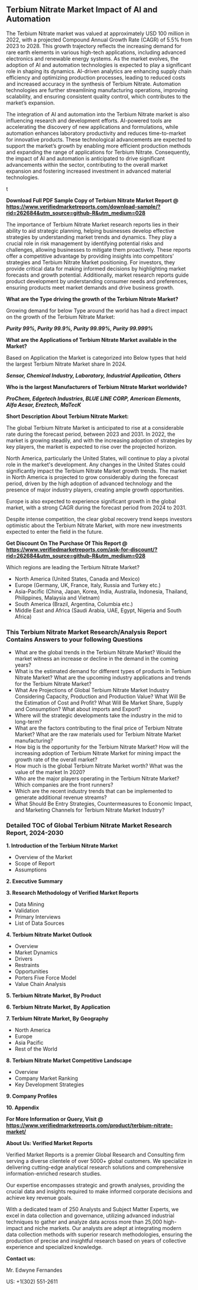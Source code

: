 <h2>Terbium Nitrate Market Impact of AI and Automation</h2><p>The Terbium Nitrate market was valued at approximately USD 100 million in 2022, with a projected Compound Annual Growth Rate (CAGR) of 5.5% from 2023 to 2028. This growth trajectory reflects the increasing demand for rare earth elements in various high-tech applications, including advanced electronics and renewable energy systems. As the market evolves, the adoption of AI and automation technologies is expected to play a significant role in shaping its dynamics. AI-driven analytics are enhancing supply chain efficiency and optimizing production processes, leading to reduced costs and increased accuracy in the synthesis of Terbium Nitrate. Automation technologies are further streamlining manufacturing operations, improving scalability, and ensuring consistent quality control, which contributes to the market’s expansion.</p><p>The integration of AI and automation into the Terbium Nitrate market is also influencing research and development efforts. AI-powered tools are accelerating the discovery of new applications and formulations, while automation enhances laboratory productivity and reduces time-to-market for innovative products. These technological advancements are expected to support the market’s growth by enabling more efficient production methods and expanding the range of applications for Terbium Nitrate. Consequently, the impact of AI and automation is anticipated to drive significant advancements within the sector, contributing to the overall market expansion and fostering increased investment in advanced material technologies.</p>t</p><p id="" class=""><strong>Download Full PDF Sample Copy of Terbium Nitrate Market Report @ <a href="https://www.verifiedmarketreports.com/download-sample/?rid=262684&utm_source=github-R&utm_medium=028" target="_blank">https://www.verifiedmarketreports.com/download-sample/?rid=262684&utm_source=github-R&utm_medium=028</a></strong></p><p>The importance of&nbsp;Terbium Nitrate Market research reports lies in their ability to aid strategic planning, helping businesses develop effective strategies by understanding market trends and dynamics. They play a crucial role in risk management by identifying potential risks and challenges, allowing businesses to mitigate them proactively. These reports offer a competitive advantage by providing insights into competitors' strategies and Terbium Nitrate Market positioning. For investors, they provide critical data for making informed decisions by highlighting market forecasts and growth potential. Additionally, market research reports guide product development by understanding consumer needs and preferences, ensuring products meet market demands and drive business growth.</p><p><strong>What are the&nbsp;Type driving the growth of the Terbium Nitrate Market?</strong></p><p id="" class="">Growing demand for below Type around the world has had a direct impact on the growth of the Terbium Nitrate Market:</p><em><strong>Purity 99%, Purity 99.9%, Purity 99.99%, Purity 99.999%</strong></em></p><strong>What are the&nbsp;Applications&nbsp;of Terbium Nitrate Market available in the Market?</strong></p><p id="" class="">Based on Application the Market is categorized into Below types that held the largest Terbium Nitrate Market share In 2024.</p><em><strong>Sensor, Chemical Industry, Laboratory, Industrial Application, Others</strong></em></p><strong>Who is the largest Manufacturers of Terbium Nitrate Market worldwide?</strong></p><p><em><strong>ProChem, Edgetech Industries, BLUE LINE CORP, American Elements, Alfa Aesar, Ereztech, MaTecK</strong></em></p><p id="" class=""><strong>Short Description About Terbium Nitrate Market:</strong></p><p>The global Terbium Nitrate Market is anticipated to rise at a considerable rate during the forecast period, between 2023 and 2031. In 2022, the market is growing steadily, and with the increasing adoption of strategies by key players, the market is expected to rise over the projected horizon.</p><p>North America, particularly the United States, will continue to play a pivotal role in the market's development. Any changes in the United States could significantly impact the Terbium Nitrate Market growth trends. The market in North America is projected to grow considerably during the forecast period, driven by the high adoption of advanced technology and the presence of major industry players, creating ample growth opportunities.</p><p>Europe is also expected to experience significant growth in the global market, with a strong CAGR during the forecast period from 2024 to 2031.</p><p>Despite intense competition, the clear global recovery trend keeps investors optimistic about the Terbium Nitrate Market, with more new investments expected to enter the field in the future.</p><p id="" class=""><strong>Get Discount On The Purchase Of This Report @ <a href="https://www.verifiedmarketreports.com/ask-for-discount/?rid=262684&utm_source=github-R&utm_medium=028" target="_blank">https://www.verifiedmarketreports.com/ask-for-discount/?rid=262684&utm_source=github-R&utm_medium=028</a></strong></p>Which regions are leading the Terbium Nitrate Market?</p><ul><li>North America (United States, Canada and Mexico)</li><li>Europe (Germany, UK, France, Italy, Russia and Turkey etc.)</li><li>Asia-Pacific (China, Japan, Korea, India, Australia, Indonesia, Thailand, Philippines, Malaysia and Vietnam)</li><li>South America (Brazil, Argentina, Columbia etc.)</li><li>Middle East and Africa (Saudi Arabia, UAE, Egypt, Nigeria and South Africa)</li></ul><h3 id="" class="">This Terbium Nitrate Market Research/Analysis Report Contains Answers to your following Questions</h3><ul><li>What are the global trends in the Terbium Nitrate Market? Would the market witness an increase or decline in the demand in the coming years?</li><li>What is the estimated demand for different types of products in Terbium Nitrate Market? What are the upcoming industry applications and trends for the Terbium Nitrate Market?</li><li>What Are Projections of Global Terbium Nitrate Market Industry Considering Capacity, Production and Production Value? What Will Be the Estimation of Cost and Profit? What Will Be Market Share, Supply and Consumption? What about imports and Export?</li><li>Where will the strategic developments take the industry in the mid to long-term?</li><li>What are the factors contributing to the final price of Terbium Nitrate Market? What are the raw materials used for Terbium Nitrate Market manufacturing?</li><li>How big is the opportunity for the Terbium Nitrate Market? How will the increasing adoption of Terbium Nitrate Market for mining impact the growth rate of the overall market?</li><li>How much is the global Terbium Nitrate Market worth? What was the value of the market In 2020?</li><li>Who are the major players operating in the Terbium Nitrate Market? Which companies are the front runners?</li><li>Which are the recent industry trends that can be implemented to generate additional revenue streams?</li><li>What Should Be Entry Strategies, Countermeasures to Economic Impact, and Marketing Channels for Terbium Nitrate Market Industry?</li></ul><h3 id="" class="">Detailed TOC of Global Terbium Nitrate Market Research Report, 2024-2030</h3><p id="" class=""><strong>1. Introduction of the Terbium Nitrate Market</strong></p><ul><li>Overview of the Market</li><li>Scope of Report</li><li>Assumptions</li></ul><p id="" class=""><strong>2. Executive Summary</strong></p><p id="" class=""><strong>3. Research Methodology of Verified Market Reports</strong></p><ul><li>Data Mining</li><li>Validation</li><li>Primary Interviews</li><li>List of Data Sources</li></ul><p id="" class=""><strong>4. Terbium Nitrate Market Outlook</strong></p><ul><li>Overview</li><li>Market Dynamics</li><li>Drivers</li><li>Restraints</li><li>Opportunities</li><li>Porters Five Force Model</li><li>Value Chain Analysis</li></ul><p id="" class=""><strong>5. Terbium Nitrate Market, By Product</strong></p><p id="" class=""><strong>6. Terbium Nitrate Market, By Application</strong></p><p id="" class=""><strong>7. Terbium Nitrate Market, By Geography</strong></p><ul><li>North America</li><li>Europe</li><li>Asia Pacific</li><li>Rest of the World</li></ul><p id="" class=""><strong>8. Terbium Nitrate Market Competitive Landscape</strong></p><ul><li>Overview</li><li>Company Market Ranking</li><li>Key Development Strategies</li></ul><p id="" class=""><strong>9. Company Profiles</strong></p><p id="" class=""><strong>10. Appendix</strong></p><p id="" class=""><strong>For More Information or Query, Visit @ <a href="https://www.verifiedmarketreports.com/product/terbium-nitrate-market/" target="_blank">https://www.verifiedmarketreports.com/product/terbium-nitrate-market/</a></strong></p><p id="" class=""><strong>About Us: Verified Market Reports</strong></p><p id="" class="">Verified Market Reports is a premier Global Research and Consulting firm serving a diverse clientele of over 5000+ global customers. We specialize in delivering cutting-edge analytical research solutions and comprehensive information-enriched research studies.</p><p id="" class="">Our expertise encompasses strategic and growth analyses, providing the crucial data and insights required to make informed corporate decisions and achieve key revenue goals.</p><p id="" class="">With a dedicated team of 250 Analysts and Subject Matter Experts, we excel in data collection and governance, utilizing advanced industrial techniques to gather and analyze data across more than 25,000 high-impact and niche markets. Our analysts are adept at integrating modern data collection methods with superior research methodologies, ensuring the production of precise and insightful research based on years of collective experience and specialized knowledge.</p><p id="" class=""><strong>Contact us:</strong></p><p id="" class="">Mr. Edwyne Fernandes</p><p id="" class="">US: +1(302) 551-2611</p>